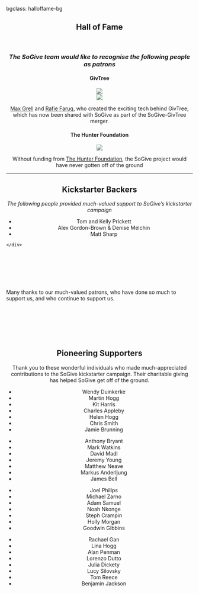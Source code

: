 bgclass: halloffame-bg

<div class="halloffame-bg">
</div>

<div class="col-md-12">
	<center>
		<H2>Hall of Fame</H2>
		<br>
		<H3><i>The SoGive team would like to recognise the following people as patrons</i></H3>
	</center>
	<div class="col-md-5">
		<div class="col-md-12">
			<center>
				<H4>GivTree</H4>
			</center>
		</div>
		<div class="col-md-12">
			<div class="col-md-6">
				<center>
					<a href="https://www.linkedin.com/in/maxgrell/?ppe=1" target="_blank"><img src="img/max.grell.jpg" class="mugshot img-circle"></a>
				</center>
			</div>
			<div class="col-md-6">
				<center>
					<a href="https://www.linkedin.com/in/rfaruq/" target="_blank"><img src="img/rafie.faruq.jpg" class="mugshot img-circle"></a>
				</center>
			</div>
		</div>
		<div class="col-md-12">
			<center>
				<p class="sogive-text-body">
					<a href="https://www.linkedin.com/in/maxgrell/?ppe=1" target="_blank">Max Grell</a> and <a href="https://www.linkedin.com/in/rfaruq/" target="_blank">Rafie Faruq</a>, who created the exciting tech behind GivTree; which has now been shared with SoGive as part of the SoGive-GivTree merger.
				</p>
			</center>
		</div>
	</div>
	<div class="col-md-2">
	</div>
	<div class="col-md-5">
		<center>
			<H4>The Hunter Foundation</H4>
		</center>
		<center>
			<a href="http://www.thehunterfoundation.co.uk/" target="_blank"><img src="img/hunter.foundation.logo.png" class="img-fit"></a>
		</center>
 		<center>
 			<p class="sogive-text-body">
				Without funding from <a href="http://www.thehunterfoundation.co.uk/" target="_blank">The Hunter Foundation</a>, the SoGive project would have never gotten off of the ground
			</p>
		</center>
	</div>
</div>
<hr>
<div class="col-md-12">
	<div class="col-md-offset-2 col-md-8">
		<center>
			<H2>Kickstarter Backers</H2>
		</center>
		<center>
			<p class="text-muted">
				<i>The following people provided much-valued support to SoGive’s kickstarter campaign</i>
			</p>
		</center>
		<div class="col-md-offset-3 col-md-6">
			<center>
				<p class="sogive-text-body">
					<ul>
						<li>
							Tom and Kelly Prickett
						</li>
						<li>
							Alex Gordon-Brown &amp; Denise Melchin
						</li>
						<li>
							Matt Sharp
						</li>
					</ul>
				</p>
			</center>
		</div>

	</div>
</div>
<div class="col-md-12 hidden-sm hidden-xs" style="height:6em;">
</div>
<div class="col-md-12">
	<div class="col-md-offset-2 col-md-8">
		<p class="sogive-text-body">
			Many thanks to our much-valued patrons, who have done so much to support us, and who continue to support us.
		</p>
	</div>
</div>
<div class="col-md-12 hidden-sm hidden-xs" style="height:6em;">
</div>
<div class="col-md-12">
	<center>
		<H2>Pioneering Supporters</H2>
	</center>
	<div class="col-md-offset-2 col-md-8">
		<p class="sogive-text-body" style="text-align: center;">
			Thank you to these wonderful individuals who made much-appreciated contributions to the SoGive kickstarter campaign. Their charitable giving has helped SoGive get off of the ground.
		</p>
		<div class="col-md-3">
			<center>
				<p class="sogive-text-body">
					<ul>
						<li>
							Wendy Duinkerke
						</li>
						<li>
							Martin Hogg
						</li>
						<li>
							Kit Harris
						</li>
						<li>
							Charles Appleby
						</li>
						<li>
							Helen Hogg
						</li>
						<li>
							Chris Smith
						</li>
						<li>
							Jamie Brunning
						</li>
					</ul>
				</p>
			</center>
		</div>
		<div class="col-md-3">
			<center>
				<p class="sogive-text-body">
					<ul>
						<li>
							Anthony Bryant
						</li>
						<li>
							Mark Watkins
						</li>
						<li>
							David Madl
						</li>
						<li>
							Jeremy Young
						</li>
						<li>
							Matthew Neave
						</li>
						<li>
							Markus Anderljung
						</li>
						<li>
							James Bell
						</li>
					</ul>
				</p>
			</center>
		</div>
		<div class="col-md-3">
			<center>
				<p class="sogive-text-body">
					<ul>
						<li>
							Joel Philips
						</li>
						<li>
							Michael Zarno
						</li>
						<li>
							Adam Samuel
						</li>
						<li>
							Noah Nkonge
						</li>
						<li>
							Steph Crampin
						</li>
						<li>
							Holly Morgan
						</li>
						<li>
							Goodwin Gibbins
						</li>
					</ul>
				</p>
			</center>
		</div>
		<div class="col-md-3">
			<center>
				<p class="sogive-text-body">
					<ul>
						<li>
							Rachael Gan
						</li>
						<li>
							Lina Hogg
						</li>
						<li>
							Alan Penman
						</li>
						<li>
							Lorenzo Dutto
						</li>
						<li>
							Julia Dickety
						</li>
						<li>
							Lucy Silovsky
						</li>
						<li>
							Tom Reece
						</li>
						<li>
							Benjamin Jackson
						</li>
					</ul>
				</p>
			</center>
		</div>
	</div>
</div>